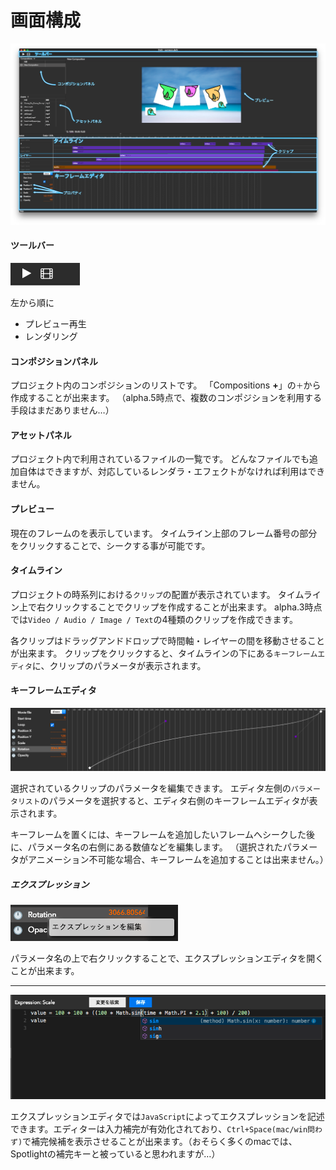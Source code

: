 # 画面構成
![screenshot](../assets/usage/delir_window.png)

#### ツールバー
![screenshot](../assets/usage/toolbar.png)

左から順に
- プレビュー再生
- レンダリング


#### コンポジションパネル
プロジェクト内のコンポジションのリストです。
「Compositions **+**」の`＋`から作成することが出来ます。
（alpha.5時点で、複数のコンポジションを利用する手段はまだありません…）

#### アセットパネル
プロジェクト内で利用されているファイルの一覧です。
どんなファイルでも追加自体はできますが、対応しているレンダラ・エフェクトがなければ利用はできません。

#### プレビュー
現在のフレームのを表示しています。
タイムライン上部のフレーム番号の部分をクリックすることで、シークする事が可能です。

#### タイムライン
プロジェクトの時系列における`クリップ`の配置が表示されています。
タイムライン上で右クリックすることでクリップを作成することが出来ます。
alpha.3時点では`Video / Audio / Image / Text`の4種類のクリップを作成できます。

各クリップはドラッグアンドドロップで時間軸・レイヤーの間を移動させることが出来ます。
クリップをクリックすると、タイムラインの下にある`キーフレームエディタ`に、クリップのパラメータが表示されます。

#### キーフレームエディタ
![Keyframe Editor](../assets/usage/keyframe-editor.png)

選択されているクリップのパラメータを編集できます。
エディタ左側の`パラメータリスト`のパラメータを選択すると、エディタ右側のキーフレームエディタが表示されます。

キーフレームを置くには、キーフレームを追加したいフレームへシークした後に、パラメータ名の右側にある数値などを編集します。
（選択されたパラメータがアニメーション不可能な場合、キーフレームを追加することは出来ません。）

##### エクスプレッション
![Open Expression editor](../assets/usage/open-expression-editor.png)

パラメータ名の上で右クリックすることで、エクスプレッションエディタを開くことが出来ます。

---

![Expression editor](../assets/usage/expression-editor.png)

エクスプレッションエディタでは`JavaScript`によってエクスプレッションを記述できます。エディターは入力補完が有効化されており、`Ctrl+Space(mac/win問わず)`で補完候補を表示させることが出来ます。（おそらく多くのmacでは、Spotlightの補完キーと被っていると思われますが…）

